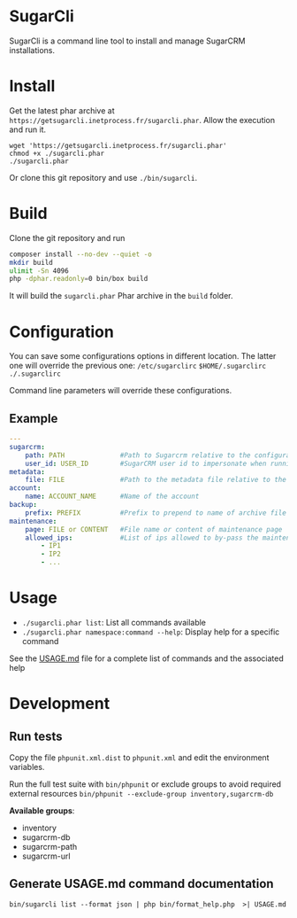 # SugarCli
SugarCli is a command line tool to install and manage SugarCRM installations.


# Install
Get the latest phar archive at `https://getsugarcli.inetprocess.fr/sugarcli.phar`. Allow the execution and run it.
```
wget 'https://getsugarcli.inetprocess.fr/sugarcli.phar'
chmod +x ./sugarcli.phar
./sugarcli.phar
```

Or clone this git repository and use `./bin/sugarcli`.


# Build
Clone the git repository and run
```sh
composer install --no-dev --quiet -o
mkdir build
ulimit -Sn 4096
php -dphar.readonly=0 bin/box build
```
It will build the `sugarcli.phar`  Phar archive in the `build` folder.


# Configuration
You can save some configurations options in different location. The latter one will override the previous one:
`/etc/sugarclirc`
`$HOME/.sugarclirc`
`./.sugarclirc`

Command line parameters will override these configurations.

## Example
```yaml
---
sugarcrm:
    path: PATH              #Path to Sugarcrm relative to the configuration file
    user_id: USER_ID        #SugarCRM user id to impersonate when running the command
metadata:
    file: FILE              #Path to the metadata file relative to the configuration file
account:
    name: ACCOUNT_NAME      #Name of the account
backup:
    prefix: PREFIX          #Prefix to prepend to name of archive file when creating backups
maintenance:
    page: FILE or CONTENT   #File name or content of maintenance page
    allowed_ips:            #List of ips allowed to by-pass the maintenance page
        - IP1
        - IP2
        - ...
```


# Usage
* `./sugarcli.phar list`: List all commands available
* `./sugarcli.phar namespace:command --help`: Display help for a specific command

See the [USAGE.md](USAGE.md) file for a complete list of commands and the associated help

# Development
## Run tests
Copy the file `phpunit.xml.dist` to `phpunit.xml` and edit the environment variables.

Run the full test suite with `bin/phpunit` or exclude groups to avoid required external resources `bin/phpunit --exclude-group inventory,sugarcrm-db`

__Available groups__:
* inventory
* sugarcrm-db
* sugarcrm-path
* sugarcrm-url

## Generate USAGE.md command documentation
```
bin/sugarcli list --format json | php bin/format_help.php  >| USAGE.md
```
